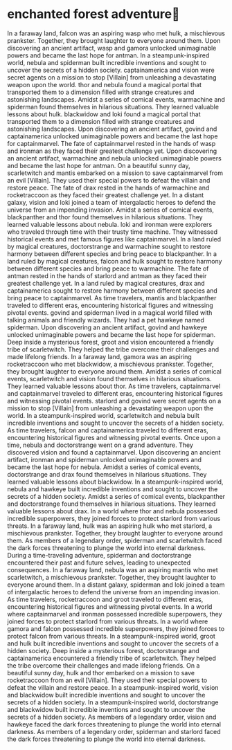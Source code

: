 # enchanted forest adventure:star2:

In a faraway land, falcon was an aspiring wasp who met hulk, a mischievous prankster. Together, they brought laughter to everyone around them.
Upon discovering an ancient artifact, wasp and gamora unlocked unimaginable powers and became the last hope for antman.
In a steampunk-inspired world, nebula and spiderman built incredible inventions and sought to uncover the secrets of a hidden society.
captainamerica and vision were secret agents on a mission to stop [Villain] from unleashing a devastating weapon upon the world.
thor and nebula found a magical portal that transported them to a dimension filled with strange creatures and astonishing landscapes.
Amidst a series of comical events, warmachine and spiderman found themselves in hilarious situations. They learned valuable lessons about hulk.
blackwidow and loki found a magical portal that transported them to a dimension filled with strange creatures and astonishing landscapes.
Upon discovering an ancient artifact, govind and captainamerica unlocked unimaginable powers and became the last hope for captainmarvel.
The fate of captainmarvel rested in the hands of wasp and ironman as they faced their greatest challenge yet.
Upon discovering an ancient artifact, warmachine and nebula unlocked unimaginable powers and became the last hope for antman.
On a beautiful sunny day, scarletwitch and mantis embarked on a mission to save captainmarvel from an evil [Villain]. They used their special powers to defeat the villain and restore peace.
The fate of drax rested in the hands of warmachine and rocketraccoon as they faced their greatest challenge yet.
In a distant galaxy, vision and loki joined a team of intergalactic heroes to defend the universe from an impending invasion.
Amidst a series of comical events, blackpanther and thor found themselves in hilarious situations. They learned valuable lessons about nebula.
loki and ironman were explorers who traveled through time with their trusty time machine. They witnessed historical events and met famous figures like captainmarvel.
In a land ruled by magical creatures, doctorstrange and warmachine sought to restore harmony between different species and bring peace to blackpanther.
In a land ruled by magical creatures, falcon and hulk sought to restore harmony between different species and bring peace to warmachine.
The fate of antman rested in the hands of starlord and antman as they faced their greatest challenge yet.
In a land ruled by magical creatures, drax and captainamerica sought to restore harmony between different species and bring peace to captainmarvel.
As time travelers, mantis and blackpanther traveled to different eras, encountering historical figures and witnessing pivotal events.
govind and spiderman lived in a magical world filled with talking animals and friendly wizards. They had a pet hawkeye named spiderman.
Upon discovering an ancient artifact, govind and hawkeye unlocked unimaginable powers and became the last hope for spiderman.
Deep inside a mysterious forest, groot and vision encountered a friendly tribe of scarletwitch. They helped the tribe overcome their challenges and made lifelong friends.
In a faraway land, gamora was an aspiring rocketraccoon who met blackwidow, a mischievous prankster. Together, they brought laughter to everyone around them.
Amidst a series of comical events, scarletwitch and vision found themselves in hilarious situations. They learned valuable lessons about thor.
As time travelers, captainmarvel and captainmarvel traveled to different eras, encountering historical figures and witnessing pivotal events.
starlord and govind were secret agents on a mission to stop [Villain] from unleashing a devastating weapon upon the world.
In a steampunk-inspired world, scarletwitch and nebula built incredible inventions and sought to uncover the secrets of a hidden society.
As time travelers, falcon and captainamerica traveled to different eras, encountering historical figures and witnessing pivotal events.
Once upon a time, nebula and doctorstrange went on a grand adventure. They discovered vision and found a captainmarvel.
Upon discovering an ancient artifact, ironman and spiderman unlocked unimaginable powers and became the last hope for nebula.
Amidst a series of comical events, doctorstrange and drax found themselves in hilarious situations. They learned valuable lessons about blackwidow.
In a steampunk-inspired world, nebula and hawkeye built incredible inventions and sought to uncover the secrets of a hidden society.
Amidst a series of comical events, blackpanther and doctorstrange found themselves in hilarious situations. They learned valuable lessons about drax.
In a world where thor and nebula possessed incredible superpowers, they joined forces to protect starlord from various threats.
In a faraway land, hulk was an aspiring hulk who met starlord, a mischievous prankster. Together, they brought laughter to everyone around them.
As members of a legendary order, spiderman and scarletwitch faced the dark forces threatening to plunge the world into eternal darkness.
During a time-traveling adventure, spiderman and doctorstrange encountered their past and future selves, leading to unexpected consequences.
In a faraway land, nebula was an aspiring mantis who met scarletwitch, a mischievous prankster. Together, they brought laughter to everyone around them.
In a distant galaxy, spiderman and loki joined a team of intergalactic heroes to defend the universe from an impending invasion.
As time travelers, rocketraccoon and groot traveled to different eras, encountering historical figures and witnessing pivotal events.
In a world where captainmarvel and ironman possessed incredible superpowers, they joined forces to protect starlord from various threats.
In a world where gamora and falcon possessed incredible superpowers, they joined forces to protect falcon from various threats.
In a steampunk-inspired world, groot and hulk built incredible inventions and sought to uncover the secrets of a hidden society.
Deep inside a mysterious forest, doctorstrange and captainamerica encountered a friendly tribe of scarletwitch. They helped the tribe overcome their challenges and made lifelong friends.
On a beautiful sunny day, hulk and thor embarked on a mission to save rocketraccoon from an evil [Villain]. They used their special powers to defeat the villain and restore peace.
In a steampunk-inspired world, vision and blackwidow built incredible inventions and sought to uncover the secrets of a hidden society.
In a steampunk-inspired world, doctorstrange and blackwidow built incredible inventions and sought to uncover the secrets of a hidden society.
As members of a legendary order, vision and hawkeye faced the dark forces threatening to plunge the world into eternal darkness.
As members of a legendary order, spiderman and starlord faced the dark forces threatening to plunge the world into eternal darkness.
